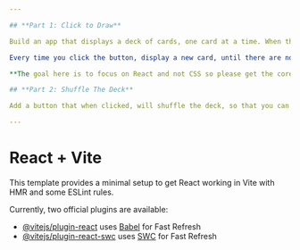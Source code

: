 ```yaml
---

## **Part 1: Click to Draw**

Build an app that displays a deck of cards, one card at a time. When the page loads, go to the [Deck of Cards API](http://deckofcardsapi.com/) to create a new deck, and show a button on the page that will let you draw a card.

Every time you click the button, display a new card, until there are no cards left in the deck. If you try to draw when there are no cards remaining, an alert message should appear on the screen with the text “Error: no cards remaining!”.

**The goal here is to focus on React and not CSS so please get the core functionality working and then get a code review. Do not focus on CSS at all for now.**

## **Part 2: Shuffle The Deck**

Add a button that when clicked, will shuffle the deck, so that you can start drawing from a full deck without refreshing the page. You’ll have to make a call to the cards api to shuffle the existing deck. The button should not be clickable while the shuffle is in progress. The shuffle should remove all of the cards from the screen.

---
```


# React + Vite

This template provides a minimal setup to get React working in Vite with HMR and some ESLint rules.

Currently, two official plugins are available:

- [@vitejs/plugin-react](https://github.com/vitejs/vite-plugin-react/blob/main/packages/plugin-react/README.md) uses [Babel](https://babeljs.io/) for Fast Refresh
- [@vitejs/plugin-react-swc](https://github.com/vitejs/vite-plugin-react-swc) uses [SWC](https://swc.rs/) for Fast Refresh
